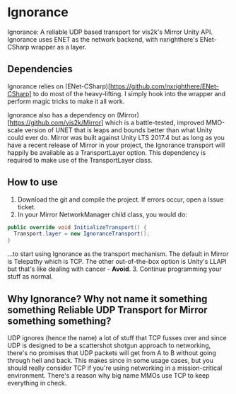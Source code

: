# Ignorance
Ignorance: A reliable UDP based transport for vis2k's Mirror Unity API.
Ignorance uses ENET as the network backend, with nxrighthere's ENet-CSharp wrapper as a layer.

## Dependencies
Ignorance relies on (ENet-CSharp)[https://github.com/nxrighthere/ENet-CSharp] to do most of the heavy-lifting. I simply hook into the wrapper and perform magic tricks to make it all work.

Ignorance also has a dependency on (Mirror)[https://github.com/vis2k/Mirror] which is a battle-tested, improved MMO-scale version of UNET that is leaps and bounds better than what Unity could ever do. Mirror was built against Unity LTS 2017.4 but as long as you have a recent release of Mirror in your project, the Ignorance transport will happily be available as a TransportLayer option. This dependency is required to make use of the TransportLayer class.

## How to use
1. Download the git and compile the project. If errors occur, open a Issue ticket.
2. In your Mirror NetworkManager child class, you would do:
```csharp
public override void InitializeTransport() {
  Transport.layer = new IgnoranceTransport();
}
```
...to start using Ignorance as the transport mechanism. The default in Mirror is Telepathy which is TCP. The other out-of-the-box option is Unity's LLAPI but that's like dealing with cancer - **Avoid**.
3. Continue programming your stuff as normal.

## Why Ignorance? Why not name it something something Reliable UDP Transport for Mirror something something?
UDP ignores (hence the name) a lot of stuff that TCP fusses over and since UDP is designed to be a scattershot shotgun approach to networking, there's no promises that UDP packets will get from A to B without going through hell and back. This makes since in some usage cases, but you should really consider TCP if you're using networking in a mission-critical environment. There's a reason why big name MMOs use TCP to keep everything in check.

